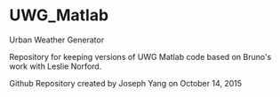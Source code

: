 # UWG_Matlab
Urban Weather Generator

Repository for keeping versions of UWG Matlab code based on Bruno's work with Leslie Norford.

Github Repository created by Joseph Yang on October 14, 2015
